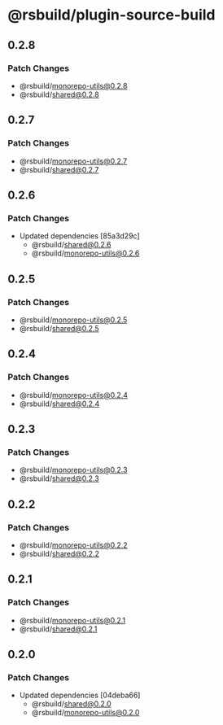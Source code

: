 # @rsbuild/plugin-source-build

## 0.2.8

### Patch Changes

- @rsbuild/monorepo-utils@0.2.8
- @rsbuild/shared@0.2.8

## 0.2.7

### Patch Changes

- @rsbuild/monorepo-utils@0.2.7
- @rsbuild/shared@0.2.7

## 0.2.6

### Patch Changes

- Updated dependencies [85a3d29c]
  - @rsbuild/shared@0.2.6
  - @rsbuild/monorepo-utils@0.2.6

## 0.2.5

### Patch Changes

- @rsbuild/monorepo-utils@0.2.5
- @rsbuild/shared@0.2.5

## 0.2.4

### Patch Changes

- @rsbuild/monorepo-utils@0.2.4
- @rsbuild/shared@0.2.4

## 0.2.3

### Patch Changes

- @rsbuild/monorepo-utils@0.2.3
- @rsbuild/shared@0.2.3

## 0.2.2

### Patch Changes

- @rsbuild/monorepo-utils@0.2.2
- @rsbuild/shared@0.2.2

## 0.2.1

### Patch Changes

- @rsbuild/monorepo-utils@0.2.1
- @rsbuild/shared@0.2.1

## 0.2.0

### Patch Changes

- Updated dependencies [04deba66]
  - @rsbuild/shared@0.2.0
  - @rsbuild/monorepo-utils@0.2.0
